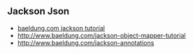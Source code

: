 ## Jackson Json

* [baeldung.com jackson tutorial](http://www.baeldung.com/jackson)
* http://www.baeldung.com/jackson-object-mapper-tutorial
* http://www.baeldung.com/jackson-annotations